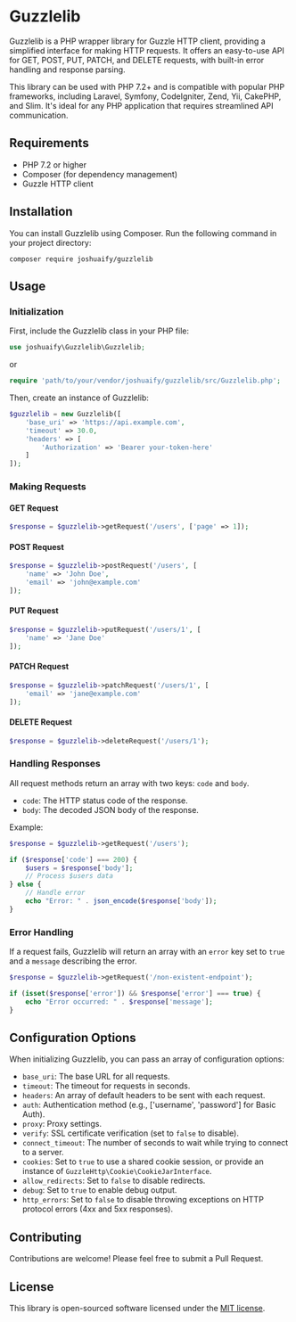 # Guzzlelib

Guzzlelib is a PHP wrapper library for Guzzle HTTP client, providing a simplified interface for making HTTP requests. It offers an easy-to-use API for GET, POST, PUT, PATCH, and DELETE requests, with built-in error handling and response parsing.

This library can be used with PHP 7.2+ and is compatible with popular PHP frameworks, including Laravel, Symfony, CodeIgniter, Zend, Yii, CakePHP, and Slim. It's ideal for any PHP application that requires streamlined API communication. 

## Requirements

- PHP 7.2 or higher
- Composer (for dependency management)
- Guzzle HTTP client

## Installation

You can install Guzzlelib using Composer. Run the following command in your project directory:

```
composer require joshuaify/guzzlelib
```

## Usage

### Initialization

First, include the Guzzlelib class in your PHP file:

```php
use joshuaify\Guzzlelib\Guzzlelib;
```
or

```php
require 'path/to/your/vendor/joshuaify/guzzlelib/src/Guzzlelib.php';
```

Then, create an instance of Guzzlelib:

```php
$guzzlelib = new Guzzlelib([
    'base_uri' => 'https://api.example.com',
    'timeout' => 30.0,
    'headers' => [
        'Authorization' => 'Bearer your-token-here'
    ]
]);
```

### Making Requests

#### GET Request

```php
$response = $guzzlelib->getRequest('/users', ['page' => 1]);
```

#### POST Request

```php
$response = $guzzlelib->postRequest('/users', [
    'name' => 'John Doe',
    'email' => 'john@example.com'
]);
```

#### PUT Request

```php
$response = $guzzlelib->putRequest('/users/1', [
    'name' => 'Jane Doe'
]);
```

#### PATCH Request

```php
$response = $guzzlelib->patchRequest('/users/1', [
    'email' => 'jane@example.com'
]);
```

#### DELETE Request

```php
$response = $guzzlelib->deleteRequest('/users/1');
```

### Handling Responses

All request methods return an array with two keys: `code` and `body`.

- `code`: The HTTP status code of the response.
- `body`: The decoded JSON body of the response.

Example:

```php
$response = $guzzlelib->getRequest('/users');

if ($response['code'] === 200) {
    $users = $response['body'];
    // Process $users data
} else {
    // Handle error
    echo "Error: " . json_encode($response['body']);
}
```

### Error Handling

If a request fails, Guzzlelib will return an array with an `error` key set to `true` and a `message` describing the error.

```php
$response = $guzzlelib->getRequest('/non-existent-endpoint');

if (isset($response['error']) && $response['error'] === true) {
    echo "Error occurred: " . $response['message'];
}
```

## Configuration Options

When initializing Guzzlelib, you can pass an array of configuration options:

- `base_uri`: The base URL for all requests.
- `timeout`: The timeout for requests in seconds.
- `headers`: An array of default headers to be sent with each request.
- `auth`: Authentication method (e.g., ['username', 'password'] for Basic Auth).
- `proxy`: Proxy settings.
- `verify`: SSL certificate verification (set to `false` to disable).
- `connect_timeout`: The number of seconds to wait while trying to connect to a server.
- `cookies`: Set to `true` to use a shared cookie session, or provide an instance of `GuzzleHttp\Cookie\CookieJarInterface`.
- `allow_redirects`: Set to `false` to disable redirects.
- `debug`: Set to `true` to enable debug output.
- `http_errors`: Set to `false` to disable throwing exceptions on HTTP protocol errors (4xx and 5xx responses).

## Contributing

Contributions are welcome! Please feel free to submit a Pull Request.

## License

This library is open-sourced software licensed under the [MIT license](https://opensource.org/licenses/MIT).
